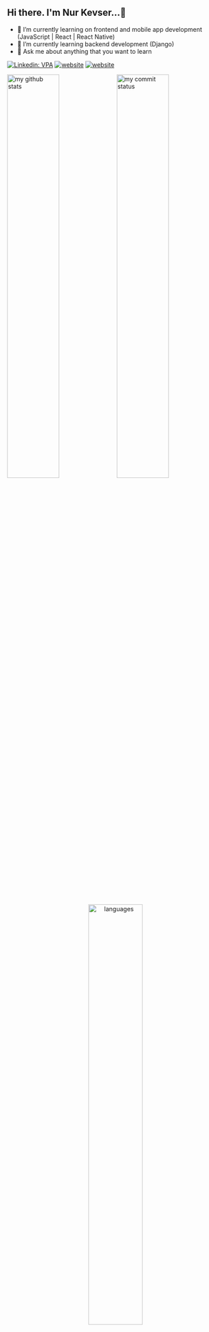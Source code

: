 ## Hi there. I'm Nur Kevser...👋

- 🔭 I’m currently learning on frontend and mobile app development (JavaScript | React | React Native)
- 🌱 I’m currently learning backend development (Django)
- 💬 Ask me about anything that you want to learn

[![Linkedin: VPA](https://img.shields.io/badge/linkedin-%230077B5.svg?&style=for-the-badge&logo=linkedin&logoColor=white)](https://www.linkedin.com/in/nur-kevser-kadiroğlu/)
[![website](https://img.shields.io/badge/gmail-f1f2f6.svg?&style=for-the-badge&logo=gmail&logoColor=red)](mailto:nurkevserkadiroglu@gmail.com)
[![website](https://img.shields.io/badge/%20-medium-black?&style=for-the-badge&logoColor=white)](https://medium.com/@nurkevserkadiroglu)

</p>
<p align="left">
<img src="https://github-readme-stats.vercel.app/api?username=NurKevser&theme=buefy " alt="my github stats" width="49%"/>&nbsp;
<img src="https://github-readme-streak-stats.herokuapp.com/?user=NurKevser&theme=buefy&" alt="my commit status" width="49%" /> </p>
<p align="center"> <img src="https://github-readme-stats.vercel.app/api/top-langs/?username=NurKevser&theme=buefy &layout=compact" alt="languages" width="50%" > </p>

